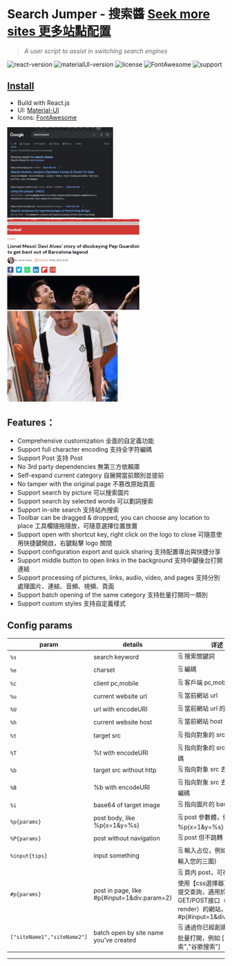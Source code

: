 # Search Jumper - 搜索醬  [Seek more sites 更多站點配置](https://github.com/hoothin/SearchJumper/issues?q=label%3A%22Sites+Rule%22)
> *A user script to assist in switching search engines*

![react-version](https://img.shields.io/badge/React.js-lastest-green.svg)
![materialUI-version](https://img.shields.io/badge/MaterialUI-lastest-blue.svg)
![license](https://img.shields.io/badge/License-GPL3.0-red.svg)
![FontAwesome](https://img.shields.io/badge/FontAwesome-6.0-yellow.svg)
![support](https://img.shields.io/badge/Support-Chrome|Firefox|Edge-989898.svg)


## [Install](https://greasyfork.org/scripts/445274-searchjumper)

+ Build with React.js
+ UI: [Material-UI](https://mui.com/)
+ Icons: [FontAwesome](https://fontawesome.com/)

<img src='demo1.gif' height='210px'><img src='demo3.gif' height='210px'><img src='demo2.gif' height='210px'>

## Features：
+ Comprehensive customization 全面的自定義功能
+ Support full character encoding 支持全字符編碼
+ Support Post 支持 Post
+ No 3rd party dependencies 無第三方依賴庫
+ Self-expand current category 自展開當前類別並提前
+ No tamper with the original page 不篡改原始頁面
+ Support search by picture 可以搜索圖片
+ Support search by selected words 可以劃詞搜索
+ Support in-site search 支持站內搜索
+ Toolbar can be dragged & dropped, you can choose any location to place 工具欄隨拖隨放，可隨意選擇位置放置
+ Support open with shortcut key, right click on the logo to close 可隨意使用快捷鍵開啟，右鍵點擊 logo 關閉
+ Support configuration export and quick sharing 支持配置導出與快捷分享
+ Support middle button to open links in the background 支持中鍵後台打開連結
+ Support processing of pictures, links, audio, video, and pages 支持分別處理圖片、連結、音頻、視頻、頁面
+ Support batch opening of the same category 支持批量打開同一類別
+ Support custom styles 支持自定義樣式

## Config params
| param | details | 详述 |
| --- | --- | --- |
| `%s` | search keyword |🗒️ 搜索關鍵詞 |
| `%e` | charset | 🗒️ 編碼 |
| `%c` | client pc,mobile | 🗒️ 客戶端 pc,mobile |
| `%u` | current website url | 🗒️ 當前網站 url |
| `%U` | url with encodeURI | 🗒️ 當前網站 url 的 URI 編碼 |
| `%h` | current website host | 🗒️ 當前網站 host |
| `%t` | target src | 🗒️ 指向對象的 src |
| `%T` | %t with encodeURI | 🗒️ 指向對象的 src 的 URI 編碼 |
| `%b` | target src without http | 🗒️ 指向對象 src 去頭 |
| `%B` | %b with encodeURI | 🗒️ 指向對象 src 去頭 的 URI 編碼 |
| `%i` | base64 of target image | 🗒️ 指向圖片的 base64 |
| `%p{params}` | post body, like %p{x=1&y=%s} | 🗒️ post 參數體，例如 %p{x=1&y=%s} |
| `%P{params}` | post without navigation | 🗒️ post 但不跳轉 |
| `%input{tips}` | input something | 🗒️ 輸入占位，例如%input{請輸入您的三圍} |
| `#p{params}` | post in page, like #p{#input=1&div.param=2} | 🗒️ 頁内 post，可在頁面之内使用【css選擇器】填寫參數提交查詢，適用於不開放GET/POST接口（Ajax-render）的網站，例如 #p{#input=1&div.param=2} |
| `["siteName1","siteName2"]` | batch open by site name you've created | 🗒️ 通過你已經創建的站點名批量打開，例如 \["雅虎搜索","谷歌搜索"\] |

---

